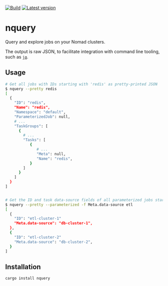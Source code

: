 [![Build](https://github.com/sparkmeter/nquery/workflows/CI/badge.svg)](https://github.com/sparkmeter/nquery/actions?query=workflow%3ACI)
[![Latest version](https://img.shields.io/crates/v/nquery.svg?style=flat)](https://crates.io/crates/nquery)

# nquery
Query and explore jobs on your Nomad clusters.

The output is raw JSON, to facilitate integration with command line tooling, such
as [`jq`](https://stedolan.github.io/jq/).

## Usage

```bash
# Get all jobs with IDs starting with 'redis' as pretty-printed JSON
$ nquery --pretty redis
[
  {
    "ID": "redis",
    "Name": "redis",
    "Namespace": "default",
    "ParameterizedJob": null,
    # ...
    "TaskGroups": [
      {
        # ...
        "Tasks": [
           {
              # ...
              "Meta": null,
              "Name": "redis",
           }
        ]
      }
    ]
  }
]


# Get the ID and task data-source fields of all parameterized jobs starting with etl
$ nquery --pretty --parameterized -f Meta.data-source etl
[
  {
    "ID": "etl-cluster-1"
    "Meta.data-source": "db-cluster-1",
  },
  {
    "ID": "etl-cluster-2"
    "Meta.data-source": "db-cluster-2",
  }
]
```

## Installation

```bash
cargo install nquery
```


